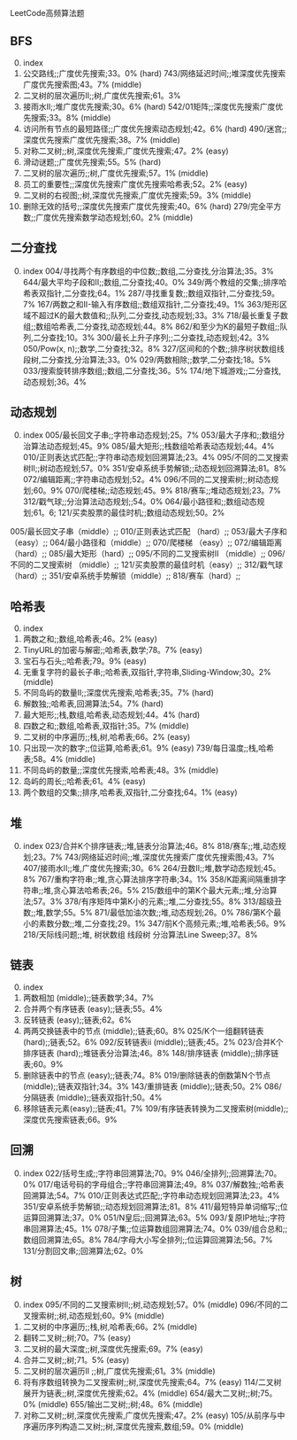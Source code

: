LeetCode高频算法题

## BFS

000. index
815. 公交路线;;广度优先搜索;33。0% (hard)
743/网络延迟时间;;堆深度优先搜索广度优先搜索图;43。7% (middle)
107. 二叉树的层次遍历II;;树,广度优先搜索;61。3%
407. 接雨水II;;堆广度优先搜索;30。6% (hard)
542/01矩阵;;深度优先搜索广度优先搜索;33。8% (middle)
847. 访问所有节点的最短路径;;广度优先搜索动态规划;42。6% (hard)
490/迷宫;;深度优先搜索广度优先搜索;38。7% (middle)
101. 对称二叉树;;树,深度优先搜索,广度优先搜索;47。2% (easy)
773. 滑动谜题;;广度优先搜索;55。5% (hard)
102. 二叉树的层次遍历;;树,广度优先搜索;57。1% (middle)
690. 员工的重要性;;深度优先搜索广度优先搜索哈希表;52。2% (easy)
199. 二叉树的右视图;;树,深度优先搜索,广度优先搜索;59。3% (middle)
301. 删除无效的括号;;深度优先搜索广度优先搜索;40。6% (hard)
279/完全平方数;;广度优先搜索数学动态规划;60。2% (middle)

## 二分查找

000. index
004/寻找两个有序数组的中位数;;数组,二分查找,分治算法;35。3%
644/最大平均子段和II;;数组,二分查找;40。0%
349/两个教组的交集;;排序哈希表双指针,二分查找;64。1%
287/寻找重复数;;数组双指针,二分查找;59。7%
167/两数之和II-输入有序数组;;数组双指针,二分查找;49。1%
363/矩形区域不超过K的最大数值和;;队列,二分查找,动态规划;33。3%
718/最长重复子数组;;数组哈希表,二分查找,动态规划;44。8%
862/和至少为K的最短子数组;;队列,二分查找;10。3%
300/最长上升子序列;;二分查找,动态规划;42。3%
050/Pow(x, n);;数学,二分查找;32。8%
327/区间和的个数;;排序树状数组线段树,二分查找,分治算法;33。0%
029/两数相除;;数学,二分查找;18。5%
033/搜索旋转排序数组;;数组,二分查找;36。5%
174/地下城游戏;;二分查找,动态规划;36。4%

## 动态规划

000. index
005/最长回文子串;;字符串动态规划;25。7%
053/最大子序和;;数组分治算法动态规划;45。9%
085/最大矩形;;栈数组哈希表动态规划;44。4%
010/正则表达式匹配;;字符串动态规划回溯算法;23。4%
095/不同的二叉搜索树II;;树动态规划;57。0%
351/安卓系统手势解锁;;动态规划回溯算法;81。8%
072/编辑距离;;字符串动态规划;52。4%
096/不同的二叉搜索树;;树动态规划;60。9%
070/爬楼梯;;动态规划;45。9%
818/赛车;;堆动态规划;23。7%
312/戳气球;;分治算法动态规划;;54。0%
064/最小路径和;;数组动态规划;61。6;
121/买卖股票的最佳时机;;数组动态规划;50。2%


005/最长回文子串（middle）;;
010/正则表达式匹配 （hard）;;
053/最大子序和（easy）;;
064/最小路径和（middle）;;
070/爬楼梯 （easy）;;
072/编辑距离（hard）;;
085/最大矩形（hard）;;
095/不同的二叉搜索树II （middle）;;
096/不同的二叉搜索树 （middle）;;
121/买卖股票的最佳时机（easy）;;
312/戳气球 （hard）;;
351/安卓系统手势解锁（middle）;;
818/赛车（hard）;;


## 哈希表

000. index
001. 两数之和;;数组,哈希表;46。2% (easy)
535. TinyURL的加密与解密;;哈希表,数学;78。7% (easy)
771. 宝石与石头;;哈希表;79。9% (easy)
003. 无重复字符的最长子串;;哈希表,双指针,字符串,Sliding-Window;30。2% (middle)
711. 不同岛屿的数量II;;深度优先搜索,哈希表;35。7% (hard)
037. 解数独;;哈希表,回溯算法;54。7% (hard)
085. 最大矩形;;栈,数组,哈希表,动态规划;44。4% (hard)
018. 四数之和;;数组,哈希表,双指针;35。7% (middle)
094. 二叉树的中序遍历;;栈,树,哈希表;66。2% (easy)
136. 只出现一次的数字;;位运算,哈希表;61。9% (easy)
739/每日温度;;栈,哈希表;58。4% (middle)
694. 不同岛屿的数量;;深度优先搜索,哈希表;48。3% (middle)
463. 岛屿的周长;;哈希表;61。4% (easy)
349. 两个数组的交集;;排序,哈希表,双指针,二分查找;64。1% (easy)

## 堆 

000. index
023/合并K个排序链表;;堆,链表分治算法;46。8%
818/赛车;;堆,动态规划;23。7%
743/网络延迟时间;;堆,深度优先搜索广度优先搜索图;43。7%
407/接雨水II;;堆,广度优先搜索;30。6%
264/丑数II;;堆,数学动态规划;45。8%
767/重构字符串;;堆,贪心算法排序字符串;34。1%
358/K距离间隔重排字符串;;堆,贪心算法哈希表;26。5%
215/数组中的第K个最大元素;;堆,分治算法;57。3%
378/有序矩阵中第K小的元素;;堆,二分查找;55。8%
313/超级丑数;;堆,数学;55。5%
871/最低加油次数;;堆,动态规划;26。0%
786/第K个最小的素数分数;;堆,二分查找;29。1%
347/前K个高频元素;;堆,哈希表;56。9%
218/天际线问题;;堆, 树状数组 线段树 分治算法Line Sweep;37。8%

## 链表

000. index
002. 两数相加 (middle);;链表数学;34。7% 
021. 合并两个有序链表 (easy);;链表;55。4%
206. 反转链表 (easy);;链表;62。6%
024. 两两交换链表中的节点 (middle);;链表;60。8%
025/K个一组翻转链表 (hard);;链表;52。6%
092/反转链表ii (middle);;链表;45。2%
023/合并K个排序链表 (hard);;堆链表分治算法;46。8%
148/排序链表 (middle);;排序链表;60。9%
237. 删除链表中的节点 (easy);;链表;74。8%
019/删除链表的倒数第N个节点 (middle);;链表双指针;34。3%
143/重排链表 (middle);;链表;50。2%
086/分隔链表 (middle);;链表双指针;50。4%
203. 移除链表元素(easy);;链表;41。7%
109/有序链表转换为二叉搜索树(middle);;深度优先搜索链表;66。9%

## 回溯

000. index
022/括号生成;;字符串回溯算法;70。9%
046/全排列;;回溯算法;70。0%
017/电话号码的字母组合;;字符串回溯算法;49。8%
037/解数独;;哈希表回溯算法;54。7%
010/正则表达式匹配;;字符串动态规划回溯算法;23。4%
351/安卓系统手势解锁;;动态规划回溯算法;81。8%
411/最短特异单词缩写;;位运算回溯算法;37。0%
051/N皇后;;回溯算法;63。5%
093/复原IP地址;;字符串回溯算法;45。1%
078/子集;;位运算数组回溯算法;74。0%
039/组合总和;;数组回溯算法;65。8%
784/字母大小写全排列;;位运算回溯算法;56。7%
131/分割回文串;;回溯算法;62。0%

## 树

000. index
095/不同的二叉搜索树II;;树,动态规划;57。0% (middle)
096/不同的二叉搜索树;;树,动态规划;60。9% (middle)
094. 二叉树的中序遍历;;栈,树,哈希表;66。2% (middle)
226. 翻转二叉树;;树;70。7% (easy)
104. 二叉树的最大深度;;树,深度优先搜索;69。7% (easy)
617. 合并二叉树;;树;71。5% (easy)
107. 二叉树的层次遍历II ;;树,广度优先搜索;61。3% (middle)
108. 将有序数组转换为二叉搜索树;;树,深度优先搜索;64。7% (easy)
114/二叉树展开为链表;;树,深度优先搜索;62。4% (middle)
654/最大二叉树;;树;75。0% (middle)
655/输出二叉树;;树;48。6% (middle)
101. 对称二叉树;;树,深度优先搜索,广度优先搜索;47。2% (easy)
105/从前序与中序遍历序列构造二叉树;;树,深度优先搜索,数组;59。0% (middle)






